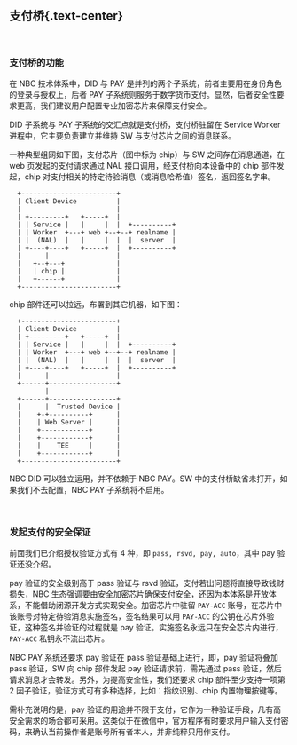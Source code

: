 支付桥{.text-center}
---------

&nbsp;

### 支付桥的功能

在 NBC 技术体系中，DID 与 PAY 是并列的两个子系统，前者主要用在身份角色的登录与授权上，后者 PAY 子系统则服务于数字货币支付。显然，后者安全性要求更高，我们建议用户配置专业加密芯片来保障支付安全。

DID 子系统与 PAY 子系统的交汇点就是支付桥，支付桥驻留在 Service Worker 进程中，它主要负责建立并维持 SW 与支付芯片之间的消息联系。

一种典型组网如下图，支付芯片（图中标为 chip）与 SW 之间存在消息通道，在 web 页发起的支付请求通过 NAL 接口调用，经支付桥向本设备中的 chip 部件发起，chip 对支付相关的特定待验消息（或消息哈希值）签名，返回签名字串。

```
  +------------------------+
  | Client Device          |
  |                        |
  | +---------+   +-----+  |
  | | Service |   |     |  |  +----------+
  | | Worker  +---+ web +--+--+ realname |
  | |  (NAL)  |   |     |  |  |  server  |
  | +----+----+   +-----+  |  +----------+
  |      |                 |
  |   +--+---+             |
  |   | chip |             |
  |   +------+             |
  +------------------------+
```

chip 部件还可以拉远，布署到其它机器，如下图：

```
  +------------------------+
  | Client Device          |
  | +---------+   +-----+  |
  | | Service |   |     |  |  +----------+
  | | Worker  +---+ web +--+--+ realname |
  | |  (NAL)  |   |     |  |  |  server  |
  | +----+----+   +-----+  |  +----------+
  |      |                 |
  +------+-----------------+
         |
  +------+-----------------+
  |      |  Trusted Device |
  |    +-+----------+      |
  |    | Web Server |      |
  |    +------------+      |
  |    +------------+      |
  |    |    TEE     |      |
  |    +------------+      |
  +------------------------+
```

NBC DID 可以独立运用，并不依赖于 NBC PAY。SW 中的支付桥缺省未打开，如果我们不去配置，NBC PAY 子系统将不启用。

&nbsp;

### 发起支付的安全保证

前面我们已介绍授权验证方式有 4 种，即 `pass, rsvd, pay, auto`，其中 pay 验证还没介绍。

pay 验证的安全级别高于 pass 验证与 rsvd 验证，支付若出问题将直接导致钱财损失，NBC 生态强调要由安全加密芯片确保支付安全，还因为本体系是开放体系，不能借助闭源开发方式实现安全。加密芯片中驻留 `PAY-ACC` 账号，在芯片中该账号对特定待验消息实施签名，签名结果可以用 `PAY-ACC` 的公钥在芯片外验证，这种签名并验证的过程就是 pay 验证。实施签名永远只在安全芯片内进行，`PAY-ACC` 私钥永不流出芯片。

NBC PAY 系统还要求 pay 验证在 pass 验证基础上进行，即，pay 验证将叠加 pass 验证，SW 向 chip 部件发起 pay 验证请求前，需先通过 pass 验证，然后请求消息才会转发。另外，为提高安全性，我们还要求 chip 部件至少支持一项第 2 因子验证，验证方式可有多种选择，比如：指纹识别、chip 内置物理按键等。

需补充说明的是，pay 验证的用途并不限于支付，它作为一种验证手段，凡有高安全需求的场合都可采用。这类似于在微信中，官方程序有时要求用户输入支付密码，来确认当前操作者是账号所有者本人，并非纯粹只用作支付。
